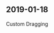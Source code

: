 ## 2019-01-18

Custom Dragging

<br>

<div style="height:200px">
<lively-import id="dragimport" src="dragelement.html"></lively-import>
</div>



<script>
import Persistence from "src/client/persistence.js";
import highlight from 'src/external/highlight.js';

(async () => {
await lively.sleep(1000)
var tool =  lively.query(this,"#dragimport").get("#elements-under")

Persistence.initLivelyObject(tool) // bring it to livey #TODO should be done in lively-import

// ok, very hacky... can we do it otherwise?
var style = document.createElement("style")
style.textContent = await fetch(lively4url + "/src/external/highlight.css").then(r => r.text())
this.shadowRoot.appendChild(style)

var pre = document.createElement("pre")
pre.textContent = Array.from(tool.querySelectorAll("script")).map(ea => ea.textContent).join('\n')
highlight.highlightBlock(pre);
return pre
})()
</script>
